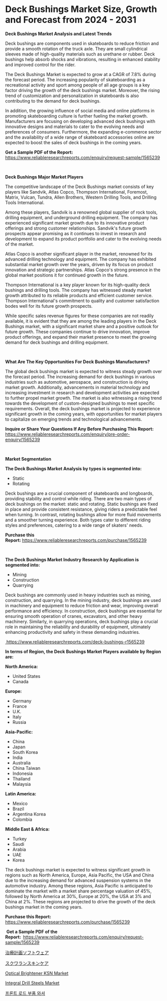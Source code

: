 <p><h1>Deck Bushings Market Size, Growth and Forecast from 2024 - 2031</h1></p><p><strong>Deck Bushings Market Analysis and Latest Trends</strong></p>
<p><p>Deck bushings are components used in skateboards to reduce friction and provide a smooth rotation of the truck axle. They are small cylindrical sleeves made of high-quality materials such as urethane or rubber. Deck bushings help absorb shocks and vibrations, resulting in enhanced stability and improved control for the rider.</p><p>The Deck Bushings Market is expected to grow at a CAGR of 7.8% during the forecast period. The increasing popularity of skateboarding as a recreational activity and sport among people of all age groups is a key factor driving the growth of the deck bushings market. Moreover, the rising trend of customization and personalization in skateboards is also contributing to the demand for deck bushings.</p><p>In addition, the growing influence of social media and online platforms in promoting skateboarding culture is further fueling the market growth. Manufacturers are focusing on developing advanced deck bushings with innovative designs and materials to cater to the evolving needs and preferences of consumers. Furthermore, the expanding e-commerce sector and the availability of a wide range of skateboard accessories online are expected to boost the sales of deck bushings in the coming years.</p></p>
<p><strong>Get a Sample PDF of the Report:&nbsp;</strong> <a href="https://www.reliableresearchreports.com/enquiry/request-sample/1565239">https://www.reliableresearchreports.com/enquiry/request-sample/1565239</a></p>
<p>&nbsp;</p>
<p><strong>Deck Bushings Major Market Players</strong></p>
<p><p>The competitive landscape of the Deck Bushings market consists of key players like Sandvik, Atlas Copco, Thompson International, Foremost, Matrix, Vulcan, Tundra, Allen Brothers, Western Drilling Tools, and Drilling Tools International. </p><p>Among these players, Sandvik is a renowned global supplier of rock tools, drilling equipment, and underground drilling equipment. The company has experienced significant market growth due to its innovative product offerings and strong customer relationships. Sandvik's future growth prospects appear promising as it continues to invest in research and development to expand its product portfolio and cater to the evolving needs of the market.</p><p>Atlas Copco is another significant player in the market, renowned for its advanced drilling technology and equipment. The company has exhibited substantial market growth over the years, driven by its focus on product innovation and strategic partnerships. Atlas Copco's strong presence in the global market positions it for continued growth in the future.</p><p>Thompson International is a key player known for its high-quality deck bushings and drilling tools. The company has witnessed steady market growth attributed to its reliable products and efficient customer service. Thompson International's commitment to quality and customer satisfaction bodes well for its future growth prospects.</p><p>While specific sales revenue figures for these companies are not readily available, it is evident that they are among the leading players in the Deck Bushings market, with a significant market share and a positive outlook for future growth. These companies continue to drive innovation, improve product offerings, and expand their market presence to meet the growing demand for deck bushings and drilling equipment.</p></p>
<p>&nbsp;</p>
<p><strong>What Are The Key Opportunities For Deck Bushings Manufacturers?</strong></p>
<p><p>The global deck bushings market is expected to witness steady growth over the forecast period. The increasing demand for deck bushings in various industries such as automotive, aerospace, and construction is driving market growth. Additionally, advancements in material technology and increasing investment in research and development activities are expected to further propel market growth. The market is also witnessing a rising trend towards the development of custom-designed bushings to meet specific requirements. Overall, the deck bushings market is projected to experience significant growth in the coming years, with opportunities for market players to capitalize on emerging trends and technological advancements.</p></p>
<p><strong>Inquire or Share Your Questions If Any Before Purchasing This Report:</strong> <a href="https://www.reliableresearchreports.com/enquiry/pre-order-enquiry/1565239">https://www.reliableresearchreports.com/enquiry/pre-order-enquiry/1565239</a></p>
<p>&nbsp;</p>
<p><strong>Market Segmentation</strong></p>
<p><strong>The Deck Bushings Market Analysis by types is segmented into:</strong></p>
<p><ul><li>Static</li><li>Rotating</li></ul></p>
<p><p>Deck bushings are a crucial component of skateboards and longboards, providing stability and control while riding. There are two main types of deck bushings on the market: static and rotating. Static bushings are fixed in place and provide consistent resistance, giving riders a predictable feel when turning. In contrast, rotating bushings allow for more fluid movements and a smoother turning experience. Both types cater to different riding styles and preferences, catering to a wide range of skaters' needs.</p></p>
<p><strong>Purchase this Report:&nbsp;</strong><a href="https://www.reliableresearchreports.com/purchase/1565239">https://www.reliableresearchreports.com/purchase/1565239</a></p>
<p>&nbsp;</p>
<p><strong>The Deck Bushings Market Industry Research by Application is segmented into:</strong></p>
<p><ul><li>Mining</li><li>Construction</li><li>Quarrying</li></ul></p>
<p><p>Deck bushings are commonly used in heavy industries such as mining, construction, and quarrying. In the mining industry, deck bushings are used in machinery and equipment to reduce friction and wear, improving overall performance and efficiency. In construction, deck bushings are essential for ensuring smooth operation of cranes, excavators, and other heavy machinery. Similarly, in quarrying operations, deck bushings play a crucial role in maintaining the reliability and durability of equipment, ultimately enhancing productivity and safety in these demanding industries.</p></p>
<p><a href="https://www.reliableresearchreports.com/deck-bushings-r1565239">&nbsp;https://www.reliableresearchreports.com/deck-bushings-r1565239</a></p>
<p><strong>In terms of Region, the Deck Bushings Market Players available by Region are:</strong></p>
<p>
    <p> <strong> North America: </strong>
        <ul>
            <li>United States</li>
            <li>Canada</li>
        </ul>
        </p> 
    <p> <strong> Europe: </strong>
        <ul>
            <li>Germany</li>
            <li>France</li>
            <li>U.K.</li>
            <li>Italy</li>
            <li>Russia</li>
        </ul>
        </p> 
    <p> <strong> Asia-Pacific: </strong>
        <ul>
            <li>China</li>
            <li>Japan</li>
            <li>South Korea</li>
            <li>India</li>
            <li>Australia</li>
            <li>China Taiwan</li>
            <li>Indonesia</li>
            <li>Thailand</li>
            <li>Malaysia</li>
        </ul>
        </p> 
    <p> <strong> Latin America: </strong>
        <ul>
            <li>Mexico</li>
            <li>Brazil</li>
            <li>Argentina Korea</li>
            <li>Colombia</li>
        </ul>
        </p> 
    <p> <strong> Middle East & Africa: </strong>
        <ul>
            <li>Turkey</li>
            <li>Saudi</li>
            <li>Arabia</li>
            <li>UAE</li>
            <li>Korea</li>
        </ul>
    </p>
    </p>
<p><p>The deck bushings market is expected to witness significant growth in regions such as North America, Europe, Asia Pacific, the USA and China due to the increasing demand for advanced suspension systems in the automotive industry. Among these regions, Asia Pacific is anticipated to dominate the market with a market share percentage valuation of 45%, followed by North America at 30%, Europe at 20%, the USA at 3% and China at 2%. These regions are projected to drive the growth of the deck bushings market in the coming years.</p></p>
<p><strong>Purchase this Report: </strong><a href="https://www.reliableresearchreports.com/purchase/1565239">https://www.reliableresearchreports.com/purchase/1565239</a></p>
<p>&nbsp;<strong>Get a Sample PDF of the Report:&nbsp;&nbsp;</strong><a href="https://www.reliableresearchreports.com/enquiry/request-sample/1565239">https://www.reliableresearchreports.com/enquiry/request-sample/1565239</a></p>
<p><strong></strong></p>
<p><p><a href="https://github.com/EstelWisozk1/Market-Research-Report-List-1/blob/main/358506726800.md">治療計画ソフトウェア</a></p><p><a href="https://github.com/lrlmopnhwd79300/Market-Research-Report-List-1/blob/main/201192526799.md">スクワランスキンケア</a></p><p><a href="https://www.linkedin.com/pulse/optical-brightener-ksn-market-size-trends-growth-outlook-qkcac?trackingId=5tF9Mb9M%2Bh%2FOQ%2BVkCzePhA%3D%3D">Optical Brightener KSN Market</a></p><p><a href="https://github.com/Airanohannonzb68e5pb53oc1/Market-Research-Report-List-2/blob/main/integral-drill-steels-market.md">Integral Drill Steels Market</a></p><p><a href="https://github.com/JeromeRtyau89966/Market-Research-Report-List-1/blob/main/471601724798.md">프론트 로드 부품 와셔</a></p></p>